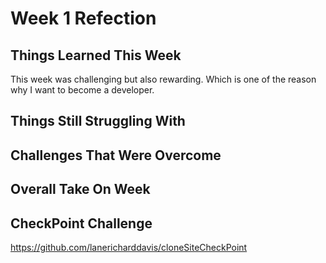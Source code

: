 # Week 1 Refection

## Things Learned This Week
This week was challenging but also rewarding.  Which is one of the reason why I want to become a developer.  

## Things Still Struggling With


## Challenges That Were Overcome


## Overall Take On Week


## CheckPoint Challenge
https://github.com/lanericharddavis/cloneSiteCheckPoint